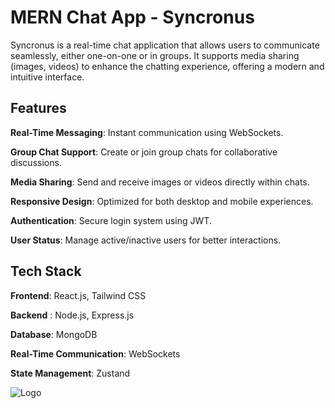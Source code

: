 
# MERN Chat App - Syncronus

Syncronus is a real-time chat application that allows users to communicate seamlessly, either one-on-one or in groups. It supports media sharing (images, videos) to enhance the chatting experience, offering a modern and intuitive interface.


## Features

**Real-Time Messaging**: Instant communication using WebSockets.

**Group Chat Support**: Create or join group chats for collaborative discussions.

**Media Sharing**: Send and receive images or videos directly within chats.

**Responsive Design**: Optimized for both desktop and mobile experiences.

**Authentication**: Secure login system using JWT.

**User Status**: Manage active/inactive users for better interactions.

## Tech Stack

**Frontend**: React.js, Tailwind CSS

**Backend** : Node.js, Express.js

**Database**: MongoDB

**Real-Time Communication**: WebSockets

**State Management**: Zustand


![Logo](https://dev-to-uploads.s3.amazonaws.com/uploads/articles/th5xamgrr6se0x5ro4g6.png)

